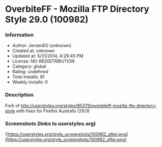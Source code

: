 # OverbiteFF - Mozilla FTP Directory Style 29.0 (100982)

### Information
- Author: JeroenED (unknown)
- Created at: unknown
- Updated at: 5/31/2014, 4:29:45 PM
- License: NO-REDISTRIBUTION
- Category: global
- Rating: undefined
- Total installs: 81
- Weekly installs: 0


### Description
Fork of http://userstyles.org/styles/95379/overbiteff-mozilla-ftp-directory-style with fixes for Firefox Australis (29.0)


### Screenshots (links to userstyles.org)
![https://userstyles.org/style_screenshots/100982_after.png](https://userstyles.org/style_screenshots/100982_after.png)


